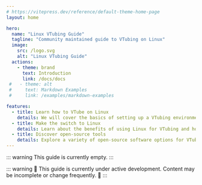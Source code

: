 ```yaml
---
# https://vitepress.dev/reference/default-theme-home-page
layout: home

hero:
  name: "Linux VTubing Guide"
  tagline: "Community maintained guide to VTubing on Linux"
  image:
    src: /logo.svg
    alt: "Linux VTubing Guide"
  actions:
    - theme: brand
      text: Introduction
      link: /docs/docs
 #   - theme: alt
 #     text: Markdown Examples
 #     link: /examples/markdown-examples

features:
  - title: Learn how to VTube on Linux
    details: We will cover the basics of setting up a VTubing environment on Linux, including software recommendations and configuration tips.
  - title: Make the switch to Linux
    details: Learn about the benefits of using Linux for VTubing and how to transition your existing setup.
  - title: Discover open-source tools
    details: Explore a variety of open-source software options for VTubing, from 2D to 3D applications.
---
```


::: warning
This guide is currently empty. 
:::

::: warning
🚧 This guide is currently under active development. Content may be incomplete or change frequently. 🚧
:::
